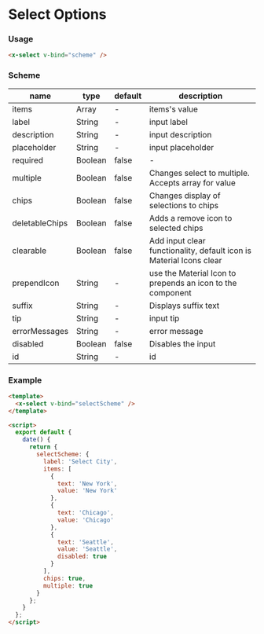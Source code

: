 # Select Options

### Usage

```html
<x-select v-bind="scheme" />
```

### Scheme

| name           | type    | default | description                                                         |
| -------------- | ------- | ------- | ------------------------------------------------------------------- |
| items          | Array   | -       | items's value                                                       |
| label          | String  | -       | input label                                                         |
| description    | String  | -       | input description                                                   |
| placeholder    | String  | -       | input placeholder                                                   |
| required       | Boolean | false   | -                                                                   |
| multiple       | Boolean | false   | Changes select to multiple. Accepts array for value                 |
| chips          | Boolean | false   | Changes display of selections to chips                              |
| deletableChips | Boolean | false   | Adds a remove icon to selected chips                                |
| clearable      | Boolean | false   | Add input clear functionality, default icon is Material Icons clear |
| prependIcon    | String  | -       | use the Material Icon to prepends an icon to the component          |
| suffix         | String  | -       | Displays suffix text                                                |
| tip            | String  | -       | input tip                                                           |
| errorMessages  | String  | -       | error message                                                       |
| disabled       | Boolean | false   | Disables the input                                                  |
| id             | String  | -       | id                                                                  |

### Example

```html
<template>
  <x-select v-bind="selectScheme" />
</template>

<script>
  export default {
    date() {
      return {
        selectScheme: {
          label: 'Select City',
          items: [
            {
              text: 'New York',
              value: 'New York'
            },
            {
              text: 'Chicago',
              value: 'Chicago'
            },
            {
              text: 'Seattle',
              value: 'Seattle',
              disabled: true
            }
          ],
          chips: true,
          multiple: true
        }
      };
    }
  };
</script>
```
